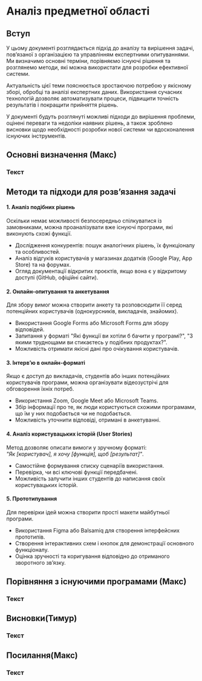 # Аналіз предметної області

## Вступ 

У цьому документі розглядається підхід до аналізу та вирішення задачі, 
пов’язаної з організацією та управлінням експертними опитуваннями. 
Ми визначимо основні терміни, порівняємо існуючі рішення та розглянемо методи, 
які можна використати для розробки ефективної системи. 

Актуальність цієї теми пояснюється зростаючою потребою у якісному зборі,
обробці та аналізі експертних даних. Використання сучасних технологій дозволяє автоматизувати процеси, 
підвищити точність результатів і покращити прийняття рішень. 

У документі будуть розглянуті можливі 
підходи до вирішення проблеми, оцінені переваги та недоліки наявних рішень, а також зроблено висновки 
щодо необхідності розробки нової
системи чи вдосконалення існуючих інструментів.


## Основні визначення (Макс)

### Текст 

## Методи та підходи для розвʼязання задачі

#### **1. Аналіз подібних рішень**
Оскільки немає можливості безпосередньо спілкуватися із замовниками, можна проаналізувати вже існуючі програми, які виконують схожі функції.
- Дослідження конкурентів: пошук аналогічних рішень, їх функціоналу та особливостей.
- Аналіз відгуків користувачів у магазинах додатків (Google Play, App Store) та на форумах.
- Огляд документації відкритих проєктів, якщо вона є у відкритому доступі (GitHub, офіційні сайти).

#### **2. Онлайн-опитування та анкетування**
Для збору вимог можна створити анкету та розповсюдити її серед потенційних користувачів (однокурсників, викладачів, знайомих).
- Використання Google Forms або Microsoft Forms для збору відповідей.
- Запитання у форматі "Які функції ви хотіли б бачити у програмі?", "З якими труднощами ви стикаєтесь у подібних продуктах?".
- Можливість отримати якісні дані про очікування користувачів.

#### **3. Інтерв’ю в онлайн-форматі**
Якщо є доступ до викладачів, студентів або інших потенційних користувачів програми, можна організувати відеозустрічі для обговорення їхніх потреб.
- Використання Zoom, Google Meet або Microsoft Teams.
- Збір інформації про те, як люди користуються схожими програмами, що їм у них подобається чи не подобається.
- Можливість уточнити відповіді, отримані в анкетуванні.

#### **4. Аналіз користувацьких історій (User Stories)**
Метод дозволяє описати вимоги у зручному форматі:  
*"Як [користувач], я хочу [функція], щоб [результат]"*.
- Самостійне формування списку сценаріїв використання.
- Перевірка, чи всі ключові функції передбачені.
- Можливість залучити інших студентів до написання своїх користувацьких історій.

#### **5. Прототипування**
Для перевірки ідей можна створити прості макети майбутньої програми.
- Використання Figma або Balsamiq для створення інтерфейсних прототипів.
- Створення інтерактивних схем і кнопок для демонстрації основного функціоналу.
- Оцінка зручності та коригування відповідно до отриманого зворотного зв’язку.

## Порівняння з існуючими програмами (Макс)

### Текст

## Висновки(Тимур)

### Текст

## Посилання(Макс)

### Текст